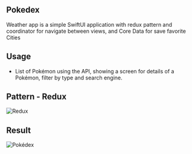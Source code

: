 ## Pokedex

Weather app is a simple SwiftUI application with redux pattern and coordinator for navigate between views, and Core Data for save favorite Cities

## Usage

* List of Pokémon using the API, showing a screen for details of a Pokémon, filter by type and search engine.

## Pattern - Redux
![Redux](https://user-images.githubusercontent.com/19766554/215907297-d1a7509d-987b-4fb3-bf50-2631cd144a2b.gif)

## Result
![Pokédex](https://github.com/diegofca/Pokedex/assets/26044964/adf5f498-cb85-41c7-ab5d-9b2a2b4f3258)

